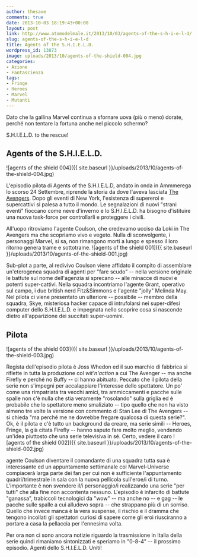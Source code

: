 ```yaml
---
author: thesave
comments: true
date: 2013-10-03 18:19:43+00:00
layout: post
link: http://www.atomodelmale.it/2013/10/03/agents-of-the-s-h-i-e-l-d/
slug: agents-of-the-s-h-i-e-l-d
title: Agents of the S.H.I.E.L.D.
wordpress_id: 13873
image: uploads/2013/10/agents-of-the-shield-004.jpg
categories:
- Azione
- Fantascienza
tags:
- Fringe
- Heroes
- Marvel
- Mutanti
---
```


Dato che la gallina Marvel continua a sfornare uova (più o meno) dorate, perché non tentare la fortuna anche nel piccolo schermo?

S.H.I.E.L.D. to the rescue!

## Agents of the S.H.I.E.L.D.

![agents of the shield 004]({{ site.baseurl }}/uploads/2013/10/agents-of-the-shield-004.jpg)

L'episodio pilota di Agents of the S.H.I.E.L.D, andato in onda in Ammmerega lo scorso 24 Settembre, riprende la storia da dove l'aveva lasciata [The Avengers](/2012/05/01/the-avengers/). Dopo gli eventi di New York, l'esistenza di supereroi e supercattivi si palesa a tutto il mondo. Le segnalazioni di nuovi "strani eventi" fioccano come neve d'inverno e lo S.H.I.E.L.D. ha bisogno d'istituire una nuova task-force per controllarli e proteggere i civili.

All'uopo ritroviamo l'agente Coulson, che credevamo ucciso da Loki in The Avengers ma che scopriamo vivo e vegeto. Nulla di sconvolgente, i personaggi Marvel, si sa, non rimangono morti a lungo e spesso il loro ritorno genera trame e sottotrame. ![agents of the shield 001]({{ site.baseurl }}/uploads/2013/10/agents-of-the-shield-001.jpg)

Sub-plot a parte, al redivivo Coulson viene affidato il compito di assemblare un'eterogenea squadra di agenti per "fare scudo" -- nella versione originale le battute sul nome dell'agenzia si sprecano -- alle minacce di nuovi e potenti super-cattivi. Nella squadra incontriamo l'agente Grant, operativo sul campo, i due british nerd Fitz&Simmons e l'agente "jolly" Melinda May. Nel pilota ci viene presentato un ulteriore -- possibile -- membro della squadra, Skye, misteriosa hacker capace di intrufolarsi nei super-difesi computer dello S.H.I.E.L.D. e impegnata nello scoprire cosa si nasconde dietro all'apparizione dei succitati super-uomini.

## Pilota

![agents of the shield 003]({{ site.baseurl }}/uploads/2013/10/agents-of-the-shield-003.jpg)

Regista dell'episodio pilota è Joss Whedon ed il suo marchio di fabbrica si riflette in tutta la produzione col _wit'n'action_ a cui The Avenger -- ma anche Firefly e perché no Buffy -- ci hanno abituato. Peccato che il pilota della serie non s'impegni per accalappiare l'interesse dello spettatore. Un po' come una rimpatriata tra vecchi amici, tra ammiccamenti e pacche sulle spalle non c'è nulla che stia veramente "rosolando" sulla griglia ed è probabile che lo spettatore meno smaliziato -- tipo quello che non ha visto almeno tre volte la versione con commento di Stan Lee di The Avengers -- si chieda "ma perché me ne dovrebbe fregare qualcosa di questa serie?". Ok, è il pilota e c'è tutto un background da creare, ma serie simili -- Heroes, Fringe, la già citata Firefly -- hanno saputo fare molto meglio, vendendo un'idea piuttosto che una serie televisiva in sé. Certo, vedere il caro ![agents of the shield 002]({{ site.baseurl }}/uploads/2013/10/agents-of-the-shield-002.jpg)

agente Coulson diventare il comandante di una squadra tutta sua è interessante ed un appuntamento settimanale col Marvel-Universe compiacerà larga parte dei fan per cui non è sufficiente l'appuntamento quadri/trimestrale in sala con la nuova pellicola sull'eroe/i di turno. L'importante è non svendere il/i personaggio/i realizzando una serie "per tutti" che alla fine non accontenta nessuno. L'episodio è infarcito di battute "ganassa", trabiccoli tecnologici da "wow" -- ma anche no -- e gag -- le pacche sulle spalle a cui alludevo sopra -- che strappano più di un sorriso. Quello che invece manca è la vera suspense, il rischio e il dramma che tengono incollati gli spettatori curiosi di sapere come gli eroi riusciranno a portare a casa la pellaccia per l'ennesima volta.

Per ora non ci sono ancora notizie riguardo la trasmissione in Italia della serie quindi rimaniamo sintonizzati e speriamo in "0-8-4" -- il prossimo episodio. Agenti dello S.H.I.E.L.D. Uniti!
